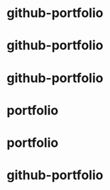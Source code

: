 # github-portfolio
# github-portfolio
# github-portfolio
# portfolio
# portfolio
# github-portfolio
